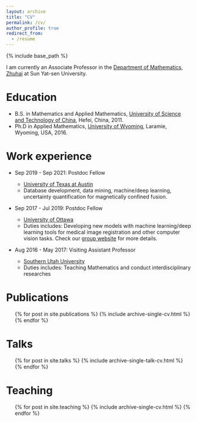 ```yaml
---
layout: archive
title: "CV"
permalink: /cv/
author_profile: true
redirect_from:
  - /resume
---
```


{% include base_path %}

I am currently an Associate Professor in the [Department of Mathematics, Zhuhai](https://mathzh.sysu.edu.cn/) at Sun Yat-sen University. 
<!-- If you are interested, feel free to check a longer version of my <span style="color:blue"> [CV](https://github.com/dykuang/dykuang.github.io/blob/master/Files/MyCV_ver2.0.pdf) </span>. or <span style="color:red"> [CV in Chinese](https://github.com/dykuang/dykuang.github.io/blob/master/Files/CV_Chinese.pdf) </span>. -->

Education
======
* B.S. in Mathematics and Applied Mathematics, [University of Science and Technology of China](http://en.ustc.edu.cn/), Hefei, China, 2011.
* Ph.D in Applied Mathematics, [University of Wyoming](http://www.uwyo.edu/), Laramie, Wyoming, USA, 2016.

Work experience
======
* Sep 2019 - Sep 2021: Postdoc Fellow
  * [University of Texas at Austin](https://www.utexas.edu/)
  * Database development, data mining, machine/deep learning, uncertainty quantification for magnetically confined fusion.

* Sep 2017 - Jul 2019: Postdoc Fellow
  * [University of Ottawa](https://www.uottawa.ca/en)
  * Duties includes: Developing new models with machine learning/deep learning tools for medical image registration and other computer vision tasks. Check our [group website](http://mysite.science.uottawa.ca/dsml/) for more details.

* Aug 2016 - May 2017: Visiting Assistant Professor
  * [Southern Utah University](https://www.suu.edu/)
  * Duties includes: Teaching Mathematics and conduct interdisciplinary researches
  
<!-- Programming Skills
======
* Most experienced: Matlab, Python (Keras/Tensorflow, scikit-learn)
* Less experienced: C++, C, R, Mathematica.
* Least experience: Sql, Shell -->

Publications
======
  <ul>{% for post in site.publications %}
    {% include archive-single-cv.html %}
  {% endfor %}</ul>
  
Talks
======
  <ul>{% for post in site.talks %}
    {% include archive-single-talk-cv.html %}
  {% endfor %}</ul>
  
Teaching
======
  <ul>{% for post in site.teaching %}
    {% include archive-single-cv.html %}
  {% endfor %}</ul>
  
